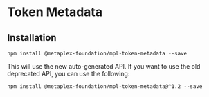 # Token Metadata

## Installation

```shell
npm install @metaplex-foundation/mpl-token-metadata --save
```

This will use the new auto-generated API. If you want to use the old deprecated API, you can use the following:

```shell
npm install @metaplex-foundation/mpl-token-metadata@^1.2 --save
```
